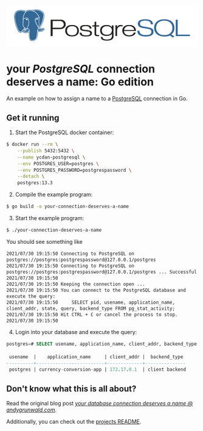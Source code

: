 ![PostgreSQL logo](../../images/postgresql-logo.png)

# your _PostgreSQL_ connection deserves a name: Go edition

An example on how to assign a name to a [PostgreSQL](https://www.postgresql.org/) connection in Go.

## Get it running

1. Start the PostgreSQL docker container:
```sh
$ docker run --rm \
    --publish 5432:5432 \
    --name ycdan-postgresql \
    --env POSTGRES_USER=postgres \
    --env POSTGRES_PASSWORD=postgrespassword \
    --detach \
    postgres:13.3
```

2. Compile the example program:
```sh
$ go build -o your-connection-deserves-a-name
```

3. Start the example program:
```sh
$ ./your-connection-deserves-a-name
```

You should see something like

```
2021/07/30 19:15:50 Connecting to PostgreSQL on postgres://postgres:postgrespassword@127.0.0.1/postgres
2021/07/30 19:15:50 Connecting to PostgreSQL on postgres://postgres:postgrespassword@127.0.0.1/postgres ... Successful
2021/07/30 19:15:50
2021/07/30 19:15:50 Keeping the connection open ...
2021/07/30 19:15:50 You can connect to the PostgreSQL database and execute the query:
2021/07/30 19:15:50 	SELECT pid, usename, application_name, client_addr, state, query, backend_type FROM pg_stat_activity;
2021/07/30 19:15:50 Hit CTRL + C or cancel the process to stop.
2021/07/30 19:15:50
```

4. Login into your database and execute the query:
```sql
postgres=# SELECT usename, application_name, client_addr, backend_type FROM pg_stat_activity;

 usename  |    application_name     | client_addr |  backend_type
----------+-------------------------+-------------+---------------
 postgres | currency-conversion-app | 172.17.0.1  | client backend
```

## Don't know what this is all about?

Read the original blog post [_your database connection deserves a name @ andygrunwald.com_](https://andygrunwald.com/blog/your-database-connection-deserves-a-name/ "Article your database connection deserves a name at Andy Grunwalds blog").

Additionally, you can check out the [projects README](https://github.com/andygrunwald/your-connection-deserves-a-name#readme).